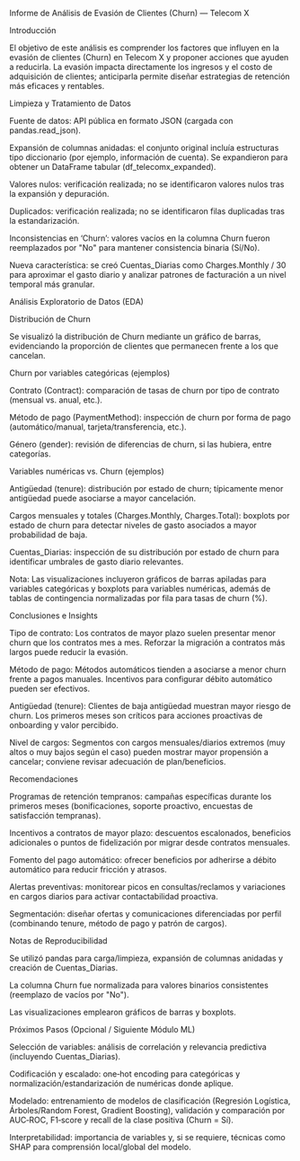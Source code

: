 Informe de Análisis de Evasión de Clientes (Churn) — Telecom X

Introducción

El objetivo de este análisis es comprender los factores que influyen en la evasión de clientes (Churn) en Telecom X y proponer acciones que ayuden a reducirla. La evasión impacta directamente los ingresos y el costo de adquisición de clientes; anticiparla permite diseñar estrategias de retención más eficaces y rentables.

Limpieza y Tratamiento de Datos

Fuente de datos: API pública en formato JSON (cargada con pandas.read_json).

Expansión de columnas anidadas: el conjunto original incluía estructuras tipo diccionario (por ejemplo, información de cuenta). Se expandieron para obtener un DataFrame tabular (df_telecomx_expanded).

Valores nulos: verificación realizada; no se identificaron valores nulos tras la expansión y depuración.

Duplicados: verificación realizada; no se identificaron filas duplicadas tras la estandarización.

Inconsistencias en ‘Churn’: valores vacíos en la columna Churn fueron reemplazados por "No" para mantener consistencia binaria (Sí/No).

Nueva característica: se creó Cuentas_Diarias como Charges.Monthly / 30 para aproximar el gasto diario y analizar patrones de facturación a un nivel temporal más granular.

Análisis Exploratorio de Datos (EDA)

Distribución de Churn

Se visualizó la distribución de Churn mediante un gráfico de barras, evidenciando la proporción de clientes que permanecen frente a los que cancelan.

Churn por variables categóricas (ejemplos)

Contrato (Contract): comparación de tasas de churn por tipo de contrato (mensual vs. anual, etc.).

Método de pago (PaymentMethod): inspección de churn por forma de pago (automático/manual, tarjeta/transferencia, etc.).

Género (gender): revisión de diferencias de churn, si las hubiera, entre categorías.

Variables numéricas vs. Churn (ejemplos)

Antigüedad (tenure): distribución por estado de churn; típicamente menor antigüedad puede asociarse a mayor cancelación.

Cargos mensuales y totales (Charges.Monthly, Charges.Total): boxplots por estado de churn para detectar niveles de gasto asociados a mayor probabilidad de baja.

Cuentas_Diarias: inspección de su distribución por estado de churn para identificar umbrales de gasto diario relevantes.

Nota: Las visualizaciones incluyeron gráficos de barras apiladas para variables categóricas y boxplots para variables numéricas, además de tablas de contingencia normalizadas por fila para tasas de churn (%).

Conclusiones e Insights

Tipo de contrato: Los contratos de mayor plazo suelen presentar menor churn que los contratos mes a mes. Reforzar la migración a contratos más largos puede reducir la evasión.

Método de pago: Métodos automáticos tienden a asociarse a menor churn frente a pagos manuales. Incentivos para configurar débito automático pueden ser efectivos.

Antigüedad (tenure): Clientes de baja antigüedad muestran mayor riesgo de churn. Los primeros meses son críticos para acciones proactivas de onboarding y valor percibido.

Nivel de cargos: Segmentos con cargos mensuales/diarios extremos (muy altos o muy bajos según el caso) pueden mostrar mayor propensión a cancelar; conviene revisar adecuación de plan/beneficios.

Recomendaciones

Programas de retención tempranos: campañas específicas durante los primeros meses (bonificaciones, soporte proactivo, encuestas de satisfacción tempranas).

Incentivos a contratos de mayor plazo: descuentos escalonados, beneficios adicionales o puntos de fidelización por migrar desde contratos mensuales.

Fomento del pago automático: ofrecer beneficios por adherirse a débito automático para reducir fricción y atrasos.

Alertas preventivas: monitorear picos en consultas/reclamos y variaciones en cargos diarios para activar contactabilidad proactiva.

Segmentación: diseñar ofertas y comunicaciones diferenciadas por perfil (combinando tenure, método de pago y patrón de cargos).

Notas de Reproducibilidad

Se utilizó pandas para carga/limpieza, expansión de columnas anidadas y creación de Cuentas_Diarias.

La columna Churn fue normalizada para valores binarios consistentes (reemplazo de vacíos por "No").

Las visualizaciones emplearon gráficos de barras y boxplots.

Próximos Pasos (Opcional / Siguiente Módulo ML)

Selección de variables: análisis de correlación y relevancia predictiva (incluyendo Cuentas_Diarias).

Codificación y escalado: one‑hot encoding para categóricas y normalización/estandarización de numéricas donde aplique.

Modelado: entrenamiento de modelos de clasificación (Regresión Logística, Árboles/Random Forest, Gradient Boosting), validación y comparación por AUC‑ROC, F1‑score y recall de la clase positiva (Churn = Sí).

Interpretabilidad: importancia de variables y, si se requiere, técnicas como SHAP para comprensión local/global del modelo.
